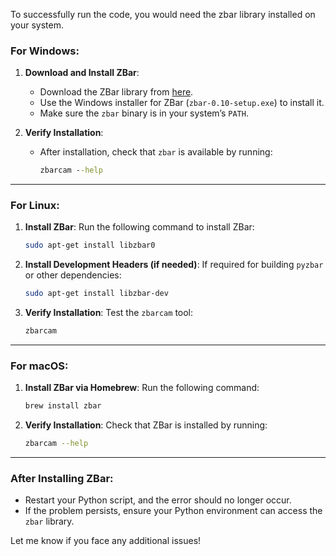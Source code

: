 To successfully run the code, you would need the zbar library installed on your system.

### **For Windows:**
1. **Download and Install ZBar**:
   - Download the ZBar library from [here](http://zbar.sourceforge.net/download.html).
   - Use the Windows installer for ZBar (`zbar-0.10-setup.exe`) to install it.
   - Make sure the `zbar` binary is in your system’s `PATH`.

2. **Verify Installation**:
   - After installation, check that `zbar` is available by running:
     ```cmd
     zbarcam --help
     ```

---

### **For Linux:**
1. **Install ZBar**:
   Run the following command to install ZBar:
   ```bash
   sudo apt-get install libzbar0
   ```

2. **Install Development Headers (if needed)**:
   If required for building `pyzbar` or other dependencies:
   ```bash
   sudo apt-get install libzbar-dev
   ```

3. **Verify Installation**:
   Test the `zbarcam` tool:
   ```bash
   zbarcam
   ```

---

### **For macOS:**
1. **Install ZBar via Homebrew**:
   Run the following command:
   ```bash
   brew install zbar
   ```

2. **Verify Installation**:
   Check that ZBar is installed by running:
   ```bash
   zbarcam --help
   ```

---

### **After Installing ZBar:**
- Restart your Python script, and the error should no longer occur.
- If the problem persists, ensure your Python environment can access the `zbar` library.

Let me know if you face any additional issues!
